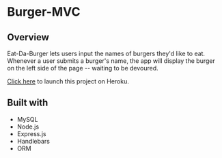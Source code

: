 # Burger-MVC


## Overview

Eat-Da-Burger lets users input the names of burgers they'd like to eat.
Whenever a user submits a burger's name, the app will display the burger on the left side of the page -- waiting to be devoured.

[Click here](https://mighty-lake-69012.herokuapp.com/) to launch this project on Heroku.

## Built with

* MySQL
* Node.js
* Express.js
* Handlebars
* ORM


